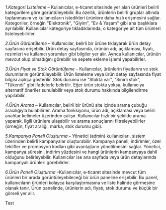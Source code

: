 *1.Kategori Listeleme* – Kullanıcılar, e-ticaret sitesinde yer alan ürünleri belirli kategorilere göre görüntüleyebilir. Bu özellik, ürünlerin belirli gruplar altında toplanmasını ve kullanıcıların istedikleri ürünlere daha hızlı erişmesini sağlar. Kategoriler, örneğin "Elektronik", "Giyim", "Ev & Yaşam" gibi ana başlıklara ayrılabilir. Kullanıcılar kategoriye tıkladıklarında, o kategoriye ait tüm ürünleri listeleyebilirler.

*2.Ürün Görüntüleme* – Kullanıcılar, belirli bir ürüne tıklayarak ürün detay sayfasına erişebilir. Ürün detay sayfasında, ürünün adı, açıklaması, fiyatı, resimleri ve kullanıcı yorumları gibi bilgiler yer alır. Ayrıca kullanıcılar, ürünün mevcut olup olmadığını görebilir ve sepete ekleme işlemi yapabilirler.

*3.Ürün Fiyat ve Stok Görüntüleme* – Kullanıcılar, ürünlerin fiyatlarını ve stok durumlarını görüntüleyebilir. Ürün listeleme veya ürün detay sayfasında fiyat bilgisi açıkça gösterilir. Stok durumu ise "Stokta var", "Sınırlı stok", "Tükendi" gibi ifadelerle belirtilir. Eğer ürün stokta yoksa, kullanıcıya alternatif öneriler sunulabilir veya stok durumu hakkında bilgilendirme yapılabilir.

*4.Ürün Arama* – Kullanıcılar, belirli bir ürünü site içinde arama çubuğu aracılığıyla bulabilirler. Arama fonksiyonu, ürün adı, açıklaması veya belirli anahtar kelimeler üzerinden çalışır. Kullanıcılar hızlı bir şekilde arama yaparak, ilgili ürünlere ulaşabilir ve arama sonuçlarını filtreleyebilirler (örneğin, fiyat aralığı, marka, stok durumu gibi).

*5.Kampanya Paneli Oluşturma* – Yönetici (admin) kullanıcıları, sistem üzerinden belirli kampanyalar oluşturabilir. Kampanya paneli, indirimler, özel teklifler ve promosyon kodları gibi avantajların yönetilmesini sağlar. Yönetici, kampanya süresini, indirim yüzdesini ve hangi ürünlerin kampanyaya dahil olduğunu belirleyebilir. Kullanıcılar ise ana sayfada veya ürün detaylarında kampanyalı ürünleri görebilirler.

*6.Ürün Paneli Oluşturma* –Kullanıcılar, e-ticaret sitesinde mevcut tüm ürünleri bir arada görüntüleyebileceği bir ürün paneline erişebilir. Bu panel, kullanıcıların ürünleri kolayca karşılaştırmasına ve liste halinde görmesine olanak tanır. Ürün panelinde, ürünlerin adı, fiyatı, stok durumu ve küçük bir görseli yer alır.

Test
